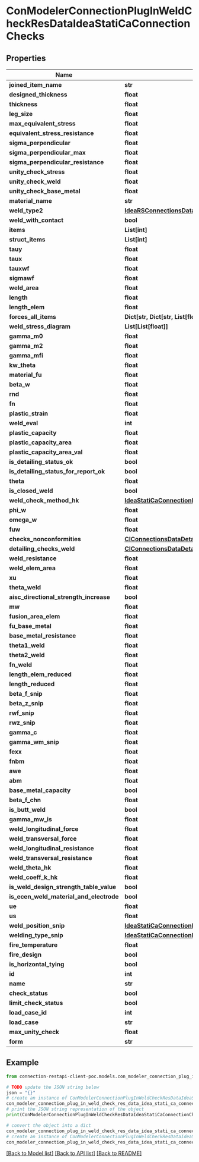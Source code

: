 # ConModelerConnectionPlugInWeldCheckResDataIdeaStatiCaConnectionChecks


## Properties

Name | Type | Description | Notes
------------ | ------------- | ------------- | -------------
**joined_item_name** | **str** |  | [optional] 
**designed_thickness** | **float** |  | [optional] 
**thickness** | **float** |  | [optional] 
**leg_size** | **float** |  | [optional] 
**max_equivalent_stress** | **float** |  | [optional] 
**equivalent_stress_resistance** | **float** |  | [optional] 
**sigma_perpendicular** | **float** |  | [optional] 
**sigma_perpendicular_max** | **float** |  | [optional] 
**sigma_perpendicular_resistance** | **float** |  | [optional] 
**unity_check_stress** | **float** |  | [optional] 
**unity_check_weld** | **float** |  | [optional] 
**unity_check_base_metal** | **float** |  | [optional] 
**material_name** | **str** |  | [optional] 
**weld_type2** | [**IdeaRSConnectionsDataWeldTypeCodeCIBasicTypes**](IdeaRSConnectionsDataWeldTypeCodeCIBasicTypes.md) |  | [optional] 
**weld_with_contact** | **bool** |  | [optional] 
**items** | **List[int]** |  | [optional] 
**struct_items** | **List[int]** |  | [optional] 
**tauy** | **float** |  | [optional] 
**taux** | **float** |  | [optional] 
**tauxwf** | **float** |  | [optional] 
**sigmawf** | **float** |  | [optional] 
**weld_area** | **float** |  | [optional] 
**length** | **float** |  | [optional] 
**length_elem** | **float** |  | [optional] 
**forces_all_items** | **Dict[str, Dict[str, List[float]]]** |  | [optional] 
**weld_stress_diagram** | **List[List[float]]** |  | [optional] 
**gamma_m0** | **float** |  | [optional] 
**gamma_m2** | **float** |  | [optional] 
**gamma_mfi** | **float** |  | [optional] 
**kw_theta** | **float** |  | [optional] 
**material_fu** | **float** |  | [optional] 
**beta_w** | **float** |  | [optional] 
**rnd** | **float** |  | [optional] 
**fn** | **float** |  | [optional] 
**plastic_strain** | **float** |  | [optional] 
**weld_eval** | **int** |  | [optional] 
**plastic_capacity** | **float** |  | [optional] 
**plastic_capacity_area** | **float** |  | [optional] 
**plastic_capacity_area_val** | **float** |  | [optional] 
**is_detailing_status_ok** | **bool** |  | [optional] 
**is_detailing_status_for_report_ok** | **bool** |  | [optional] 
**theta** | **float** |  | [optional] 
**is_closed_weld** | **bool** |  | [optional] 
**weld_check_method_hk** | [**IdeaStatiCaConnectionBasicTypesDataWeldCheckMethodHKCIBasicTypes**](IdeaStatiCaConnectionBasicTypesDataWeldCheckMethodHKCIBasicTypes.md) |  | [optional] 
**phi_w** | **float** |  | [optional] 
**omega_w** | **float** |  | [optional] 
**fuw** | **float** |  | [optional] 
**checks_nonconformities** | [**CIConnectionsDataDetailingDetailingChecksWeldCIBasicTypes**](CIConnectionsDataDetailingDetailingChecksWeldCIBasicTypes.md) |  | [optional] 
**detailing_checks_weld** | [**CIConnectionsDataDetailingDetailingChecksWeldCIBasicTypes**](CIConnectionsDataDetailingDetailingChecksWeldCIBasicTypes.md) |  | [optional] 
**weld_resistance** | **float** |  | [optional] 
**weld_elem_area** | **float** |  | [optional] 
**xu** | **float** |  | [optional] 
**theta_weld** | **float** |  | [optional] 
**aisc_directional_strength_increase** | **bool** |  | [optional] 
**mw** | **float** |  | [optional] 
**fusion_area_elem** | **float** |  | [optional] 
**fu_base_metal** | **float** |  | [optional] 
**base_metal_resistance** | **float** |  | [optional] 
**theta1_weld** | **float** |  | [optional] 
**theta2_weld** | **float** |  | [optional] 
**fn_weld** | **float** |  | [optional] 
**length_elem_reduced** | **float** |  | [optional] 
**length_reduced** | **float** |  | [optional] 
**beta_f_snip** | **float** |  | [optional] 
**beta_z_snip** | **float** |  | [optional] 
**rwf_snip** | **float** |  | [optional] 
**rwz_snip** | **float** |  | [optional] 
**gamma_c** | **float** |  | [optional] 
**gamma_wm_snip** | **float** |  | [optional] 
**fexx** | **float** |  | [optional] 
**fnbm** | **float** |  | [optional] 
**awe** | **float** |  | [optional] 
**abm** | **float** |  | [optional] 
**base_metal_capacity** | **bool** |  | [optional] 
**beta_f_chn** | **float** |  | [optional] 
**is_butt_weld** | **bool** |  | [optional] 
**gamma_mw_is** | **float** |  | [optional] 
**weld_longitudinal_force** | **float** |  | [optional] 
**weld_transversal_force** | **float** |  | [optional] 
**weld_longitudinal_resistance** | **float** |  | [optional] 
**weld_transversal_resistance** | **float** |  | [optional] 
**weld_theta_hk** | **float** |  | [optional] 
**weld_coeff_k_hk** | **float** |  | [optional] 
**is_weld_design_strength_table_value** | **bool** |  | [optional] 
**is_ecen_weld_material_and_electrode** | **bool** |  | [optional] 
**ue** | **float** |  | [optional] 
**us** | **float** |  | [optional] 
**weld_position_snip** | [**IdeaStatiCaConnectionBasicTypesDataWeldPositionSNIPCIBasicTypes**](IdeaStatiCaConnectionBasicTypesDataWeldPositionSNIPCIBasicTypes.md) |  | [optional] 
**welding_type_snip** | [**IdeaStatiCaConnectionBasicTypesDataWeldingTypeSNIPCIBasicTypes**](IdeaStatiCaConnectionBasicTypesDataWeldingTypeSNIPCIBasicTypes.md) |  | [optional] 
**fire_temperature** | **float** |  | [optional] 
**fire_design** | **bool** |  | [optional] 
**is_horizontal_tying** | **bool** |  | [optional] 
**id** | **int** |  | [optional] 
**name** | **str** |  | [optional] 
**check_status** | **bool** |  | [optional] 
**limit_check_status** | **bool** |  | [optional] 
**load_case_id** | **int** |  | [optional] 
**load_case** | **str** |  | [optional] 
**max_unity_check** | **float** |  | [optional] 
**form** | **str** |  | [optional] 

## Example

```python
from connection-restapi-client-poc.models.con_modeler_connection_plug_in_weld_check_res_data_idea_stati_ca_connection_checks import ConModelerConnectionPlugInWeldCheckResDataIdeaStatiCaConnectionChecks

# TODO update the JSON string below
json = "{}"
# create an instance of ConModelerConnectionPlugInWeldCheckResDataIdeaStatiCaConnectionChecks from a JSON string
con_modeler_connection_plug_in_weld_check_res_data_idea_stati_ca_connection_checks_instance = ConModelerConnectionPlugInWeldCheckResDataIdeaStatiCaConnectionChecks.from_json(json)
# print the JSON string representation of the object
print(ConModelerConnectionPlugInWeldCheckResDataIdeaStatiCaConnectionChecks.to_json())

# convert the object into a dict
con_modeler_connection_plug_in_weld_check_res_data_idea_stati_ca_connection_checks_dict = con_modeler_connection_plug_in_weld_check_res_data_idea_stati_ca_connection_checks_instance.to_dict()
# create an instance of ConModelerConnectionPlugInWeldCheckResDataIdeaStatiCaConnectionChecks from a dict
con_modeler_connection_plug_in_weld_check_res_data_idea_stati_ca_connection_checks_from_dict = ConModelerConnectionPlugInWeldCheckResDataIdeaStatiCaConnectionChecks.from_dict(con_modeler_connection_plug_in_weld_check_res_data_idea_stati_ca_connection_checks_dict)
```
[[Back to Model list]](../README.md#documentation-for-models) [[Back to API list]](../README.md#documentation-for-api-endpoints) [[Back to README]](../README.md)


